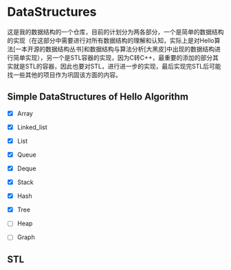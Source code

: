# DataStructures
这是我的数据结构的一个仓库，目前的计划分为两各部分，一个是简单的数据结构的实现（在这部分中需要进行对所有数据结构的理解和认知，实际上是对Hello算法[一本开源的数据结构丛书]和数据结构与算法分析[大黑皮]中出现的数据结构进行简单实现），另一个是STL容器的实现，因为C转C++，最重要的添加的部分其实就是STL的容器，因此也要对STL，进行进一步的实现，最后实现完STL后可能找一些其他的项目作为巩固该方面的内容。

## Simple DataStructures of Hello Algorithm

- [x] Array
- [x] Linked_list
- [x] List
- [x] Queue
- [x] Deque
- [x] Stack
- [x] Hash
- [x] Tree
- [ ] Heap
- [ ] Graph



## STL
